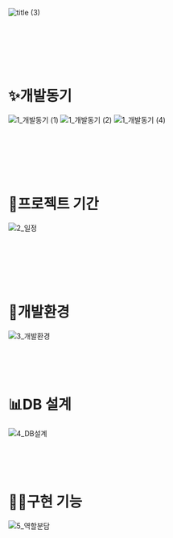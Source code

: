 ![title (3)](https://github.com/eunzzzzz1/projectCruise/assets/139827141/97b8b2be-7608-44b7-b417-923cd6b0a765)


<br><br>

<br><br>


# ✨개발동기
![1_개발동기 (1)](https://github.com/eunzzzzz1/projectCruise/assets/139827141/856d3d1e-7da9-4684-871e-b5de46053f61)
![1_개발동기 (2)](https://github.com/eunzzzzz1/projectCruise/assets/139827141/8a1c1ae2-f0b0-4b88-8c84-3776c828546c)
![1_개발동기 (4)](https://github.com/eunzzzzz1/projectCruise/assets/139827141/767b162b-14fe-45d3-a428-7ed91b9c4fb6)



<br><br>

<br><br>

# 📅프로젝트 기간
![2_일정](https://github.com/eunzzzzz1/projectCruise/assets/139827141/a7bf19a0-3f65-4c1b-8d0b-a0fefaba4073)

<br><br>

<br><br>



# 🔧개발환경
![3_개발환경](https://github.com/eunzzzzz1/projectCruise/assets/139827141/ef300383-6c63-4c0f-9c2a-8f2c39abf3cd)
<br><br>

<br><br>


# 📊DB 설계
![4_DB설계](https://github.com/eunzzzzz1/projectCruise/assets/139827141/fde770a9-aeb7-4d60-a997-052845d1b199)
<br><br>

<br><br>


# 🧑‍💻구현 기능
![5_역할분담](https://github.com/eunzzzzz1/projectCruise/assets/139827141/680947cb-3e40-4b2a-a803-cc4501eec20b)
<br><br>

<br><br>


